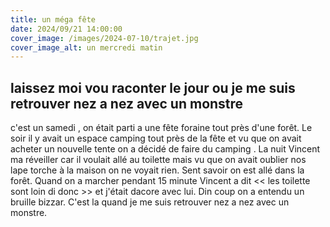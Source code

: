 ```yaml
---
title: un méga fête
date: 2024/09/21 14:00:00
cover_image: /images/2024-07-10/trajet.jpg
cover_image_alt: un mercredi matin
---
```


## laissez moi vou raconter le jour ou je me suis retrouver nez a nez avec un monstre ##

c'est un samedi , on était parti a une fête foraine tout près d'une forêt.
Le soir il y avait un espace camping tout près de la fête et vu que on avait acheter un nouvelle tente on a décidé de faire du camping .
La nuit Vincent ma réveiller car il voulait allé au toilette mais vu que   on avait oublier nos lape torche à la maison on ne voyait rien.
Sent savoir on est allé dans la forêt.
Quand on a marcher pendant 15 minute Vincent a dit << les toilette sont loin di donc >> et j'était dacore avec lui.
Din coup on a entendu un bruille bizzar.
C'est la quand je me suis retrouver nez a nez avec un monstre.
